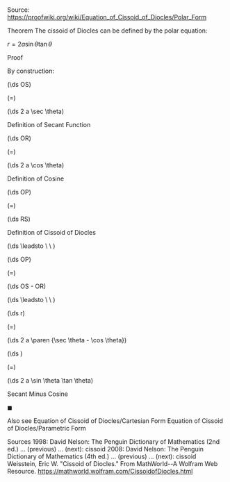 # 

Source: https://proofwiki.org/wiki/Equation_of_Cissoid_of_Diocles/Polar_Form



Theorem
The cissoid of Diocles can be defined by the polar equation:

$r = 2 a \sin \theta \tan \theta$


Proof


By construction:














\(\ds OS\)

\(=\)







\(\ds 2 a \sec \theta\)





Definition of Secant Function














\(\ds OR\)

\(=\)







\(\ds 2 a \cos \theta\)





Definition of Cosine














\(\ds OP\)

\(=\)







\(\ds RS\)





Definition of Cissoid of Diocles








\(\ds \leadsto \ \ \)





\(\ds OP\)

\(=\)







\(\ds OS - OR\)














\(\ds \leadsto \ \ \)





\(\ds r\)

\(=\)







\(\ds 2 a \paren {\sec \theta - \cos \theta}\)




















\(\ds \)

\(=\)







\(\ds 2 a \sin \theta \tan \theta\)





Secant Minus Cosine



$\blacksquare$


Also see
Equation of Cissoid of Diocles/Cartesian Form
Equation of Cissoid of Diocles/Parametric Form


Sources
1998: David Nelson: The Penguin Dictionary of Mathematics (2nd ed.) ... (previous) ... (next): cissoid
2008: David Nelson: The Penguin Dictionary of Mathematics (4th ed.) ... (previous) ... (next): cissoid
Weisstein, Eric W. "Cissoid of Diocles." From MathWorld--A Wolfram Web Resource.  https://mathworld.wolfram.com/CissoidofDiocles.html




